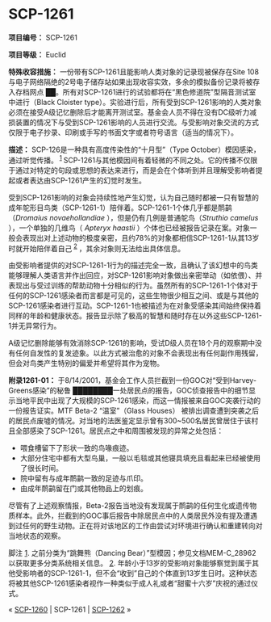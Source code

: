 # SCP-1261
                        


**项目编号：** SCP-1261

**项目等级：** Euclid

**特殊收容措施：** 一份带有SCP-1261且能影响人类对象的记录现被保存在Site 108与电子网络隔绝的2号电子储存站如果出现收容实效，多余的模拟备份记录将被存入存档网点 ██。所有对SCP-1261进行的试验都将在“黑色修道院”型隔音测试室中进行（Black Cloister type）。实验进行后，所有受到SCP-1261影响的人类对象必须在接受A级记忆删除后才能离开测试室。基金会人员不得在没有DC级听力减损装置的情况下与受到SCP-1261影响的人员进行交流。与受影响对象交流的方式仅限于电子抄录、印刷或手写的书面文字或者符号语言（适当的情况下）。

**描述：** SCP-126是一种具有高度传染性的“十月型”（Type October）模因感染，通过听觉传播。<sup class='footnoteref'>
 <a shape='rect' class='footnoteref' id='footnoteref-1' href='javascript:;' onclick='WIKIDOT.page.utils.scrollToReference(&apos;footnote-1&apos;)'>1</a>
</sup>SCP-1261与其他模因间有着轻微的不同之处。它的传播不仅限于通过对特定的句段或思想的表达来进行，而是会在个体听到并且理解受影响者提起或者表达由SCP-1261产生的幻觉时发生。

受到SCP-1261影响的对象会持续性地产生幻觉，认为自己随时都被一只有智慧的成年鸵形目鸟类（SCP-1261-1）陪伴着。SCP-1261-1个体几乎都是鸸鹋（*Dromaius novaehollandiae* ），但是仍有几例是普通鸵鸟（*Struthio camelus* ），一个单独的几维鸟（ *Apteryx haastii* ）个体也已经被报告记录在案。对象一般会表现出对上述动物的极度亲密，且约78%的对象都相信SCP-1261-1从其13岁时就开始陪伴着自己<sup class='footnoteref'>
 <a shape='rect' class='footnoteref' id='footnoteref-2' href='javascript:;' onclick='WIKIDOT.page.utils.scrollToReference(&apos;footnote-2&apos;)'>2</a>
</sup>，其余对象则无法给出具体信息。

由受影响者提供的对SCP-1261-1行为的描述完全一致，且确认了该幻想中的鸟类能够理解人类语言并作出回应，对SCP-1261影响对象做出亲密举动（如依偎）、并表现出与受过训练的帮助动物十分相似的行为。虽然所有的SCP-1261-1个体对于任何的SCP-1261感染者而言都是可见的，这些生物很少相互之间、或是与其他的SCP-1261感染者进行互动。SCP-1261-1也被描述为在对象受感染其间始终保持着同样的年龄和健康状态。报告显示除了极高的智慧和随时存在以外这些SCP-1261-1并无异常行为。

A级记忆删除能够有效消除SCP-1261的影响，受试D级人员在18个月的观察期中没有任何自发性的复发迹象。以此方式被治愈的对象不会表现出有任何副作用残留，但会对鸟类产生特别的偏爱并希望将其作为宠物。

**附录1261-01：** 于8/14/2001，基金会工作人员拦截到一份GOC对“受到Harvey-Greens感染”的秘鲁 ████████一处居民点的报告，GOC侦查报告中的细节显示当地平民中出现了大规模的SCP-1261感染，而这一情报被来自GOC突袭行动的一份报告证实。MTF Beta-2 “温室”（Glass Houses） 被排出调查遭到突袭之后的居民点废墟的情况。对当地的法医鉴定显示曾有300~500名居民曾居住于该村且全部感染了SCP-1261。居民点之中和周围被发现的异常之处包括：

- 喂食槽留下了形状一致的鸟喙痕迹。
- 大部分住宅中都有大型鸟巢，一般以毛毯或其他寝具填充且看起来已经被使用了很长时间。
- 院中留有与成年鸸鹋一致的足迹与爪印。
- 由成年鸸鹋留在门或其他物品上的划痕。

尽管有了上述观察情报，Beta-2报告当地没有发现属于鸸鹋的任何生化或遗传物质样本。此外，拦截到的GOC事后报告中除居民点中的人类居民外没有提及遭遇到过任何的野生动物。正在将对该地区的工作由尝试对环境进行确认和重建转向对当地状态的观察。


脚注
<a shape='rect' href='javascript:;' onclick='WIKIDOT.page.utils.scrollToReference(&apos;footnoteref-1&apos;)'>1</a>. 之前分类为“跳舞熊（Dancing Bear）”型模因；参见文档MEM-C_28962以获取更多分类系统相关信息。
<a shape='rect' href='javascript:;' onclick='WIKIDOT.page.utils.scrollToReference(&apos;footnoteref-2&apos;)'>2</a>. 年龄小于13岁的受影响对象能够察觉到属于其他受影响者的SCP-1261-1，但不会“收到”自己的个体直到13岁生日时。这种状态将被其他SCP-1261感染者视作一种类似于成人礼或者“甜蜜十六岁”庆祝的通过仪式。



« [SCP-1260](/scp-1260) | SCP-1261 | [SCP-1262](/scp-1262) »





                    